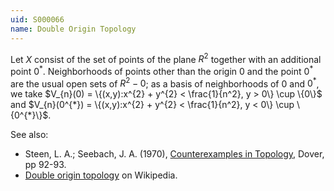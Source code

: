 ```yaml
---
uid: S000066
name: Double Origin Topology
---
```

Let $X$ consist of the set of points of the plane $R^{2}$ together with an additional point $0^{*}$. Neighborhoods of points other than the origin $0$ and the point $0^{*}$ are the usual open sets of $R^{2} - 0$; as a basis of neighborhoods of $0$ and $0^{*}$, we take $V_{n}(0) = \{(x,y):x^{2} + y^{2} < \frac{1}{n^2}, y > 0\} \cup \{0\}$ and $V_{n}(0^{*}) = \{(x,y):x^{2} + y^{2} < \frac{1}{n^2}, y < 0\} \cup \{0^{*}\}$.

See also:

* Steen, L. A.; Seebach, J. A. (1970), [Counterexamples in Topology](http://books.google.com/books/about/Counterexamples_in_Topology.html?id=DkEuGkOtSrUC), Dover, pp 92-93.
* [Double origin topology](http://en.wikipedia.org/wiki/Double_origin_topology) on Wikipedia.

